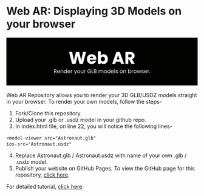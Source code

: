 # Web AR: Displaying 3D Models on your browser
![banner](https://raw.githubusercontent.com/lightlessdays/remotehost/main/galaxyshooter2d/Your%20paragraph%20text.png)

Web AR Repository allows you to render your 3D GLB/USDZ models straight in your browser. To render your own models, follow the steps-

1. Fork/Clone this repository.
2. Upload your .glb or .usdz model in your github repo.
3. In index.html file, on line 22, you will notice the following lines-
```
<model-viewer src="Astronaut.glb"                  
ios-src="Astronaut.usdz"
```
4. Replace Astronaut.glb / Astronaut.usdz with name of your own .glb / .usdz model.
5. Publish your website on GitHub Pages. To view the GitHub page for this repository, [click here](https://lightlessdays.github.io/web-ar).

For detailed tutorial, [click here](https://medium.com/@lightlessdays/how-to-create-and-deploy-your-own-webar-within-5-minutes-4aa2e0278b81).
